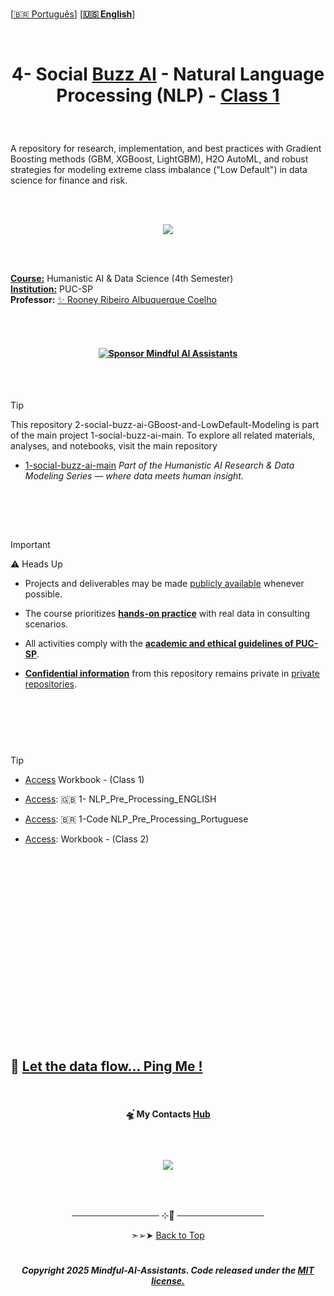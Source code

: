 
<br>
 
 
 \[[🇧🇷 Português](README.pt_BR.md)\] \[**[🇺🇸 English](README.md)**\]


<br>

# <p align="center"> 4- Social [Buzz AI]() - Natural Language Processing (NLP) - [Class 1]()


<br>

A repository for research, implementation, and best practices with Gradient Boosting methods (GBM, XGBoost, LightGBM), H2O AutoML, and robust strategies for modeling extreme class imbalance ("Low Default") in data science for finance and risk.

<br><br>


<p align="center">
   <img src="https://github.com/user-attachments/assets/791a69e2-d09a-429f-9257-f6667fff5c04 ">
 </p>

<br><br>

[**Course:**]() Humanistic AI & Data Science (4th Semester)  
[**Institution:**]() PUC-SP  
**Professor:**  [✨ Rooney Ribeiro Albuquerque Coelho](https://www.linkedin.com/in/rooney-coelho-320857182/)



<br><br>


#### <p align="center"> [![Sponsor Mindful AI Assistants](https://img.shields.io/badge/Sponsor-%C2%B7%C2%B7%C2%B7%20Mindful%20AI%20Assistants%20%C2%B7%C2%B7%C2%B7-brightgreen?logo=GitHub)](https://github.com/sponsors/Mindful-AI-Assistants)


<br><br>


> [!TIP]
>
>  This repository 2-social-buzz-ai-GBoost-and-LowDefault-Modeling is part of the main project 1-social-buzz-ai-main.
>  To explore all related materials, analyses, and notebooks, visit the main repository 
>
> * [1-social-buzz-ai-main](https://github.com/Mindful-AI-Assistants/1-social-buzz-ai-main)
> *Part of the Humanistic AI Research & Data Modeling Series — where data meets human insight.*
>
> <br>





<!--Confidentiality Statement-->


<br><br>


> [!IMPORTANT]
>
> ⚠️ Heads Up 
>
> * Projects and deliverables may be made [publicly available]() whenever possible.
>
> * The course prioritizes [**hands-on practice**]() with real data in consulting scenarios.
>
> *  All activities comply with the [**academic and ethical guidelines of PUC-SP**]().
>
> * [**Confidential information**]() from this repository remains private in [private repositories]().
>
>

#  

<br><br><br>

<!--End-->

> [!TIP]
>
> * [Access](https://github.com/Mindful-AI-Assistants/4-social-buzz-ai--Natural_Language_Processing-NL-Class_1/blob/7a5b1e2ad8bee693c6842a3b79a38c3d7d668239/1-Workbook_Natural%20Language%20Processing%20-%20Class%201.pdf)  Workbook - (Class 1)
> 
> * [Access](https://github.com/Mindful-AI-Assistants/4-social-buzz-ai--Natural_Language_Processing-NL-Class_1/blob/1170f52a88b432225e216b3519810285d65b3066/1_%F0%9F%87%AC%F0%9F%87%A7_NLP_Pre_Processing_ENGLISH.ipynb):  🇬🇧 1- NLP_Pre_Processing_ENGLISH
>
> * [Access](https://github.com/Mindful-AI-Assistants/4-social-buzz-ai--Natural_Language_Processing-NL-Class_1/blob/f395b6b6ffba24b65dd6e593e4bb3b3b899301e0/1_%F0%9F%87%A7%F0%9F%87%B7NLP_PreProcessing_Portuguese.ipynb):   🇧🇷 1-Code NLP_Pre_Processing_Portuguese
>
>
> * [Access]():  Workbook - (Class 2)
>
> 
>
> 

<br><br><br>
























































<br><br>
<br><br>
<br><br>
<br><br>
<br><br>
<br><br>



<br>


## 💌 [Let the data flow... Ping Me !](mailto:fabicampanari@proton.me)

<br>


#### <p align="center">  🛸๋ My Contacts [Hub](https://linktr.ee/fabianacampanari)


<br>

### <p align="center"> <img src="https://github.com/user-attachments/assets/517fc573-7607-4c5d-82a7-38383cc0537d" />


<br><br>

<p align="center">  ────────────── ⊹🔭๋ ──────────────

<!--
<p align="center">  ────────────── 🛸๋*ੈ✩* 🔭*ੈ₊ ──────────────
-->

<br>

<p align="center"> ➣➢➤ <a href="#top">Back to Top </a>
  

  
#
 
##### <p align="center">Copyright 2025 Mindful-AI-Assistants. Code released under the  [MIT license.](https://github.com/Mindful-AI-Assistants/CDIA-Entrepreneurship-Soft-Skills-PUC-SP/blob/21961c2693169d461c6e05900e3d25e28a292297/LICENSE)






















